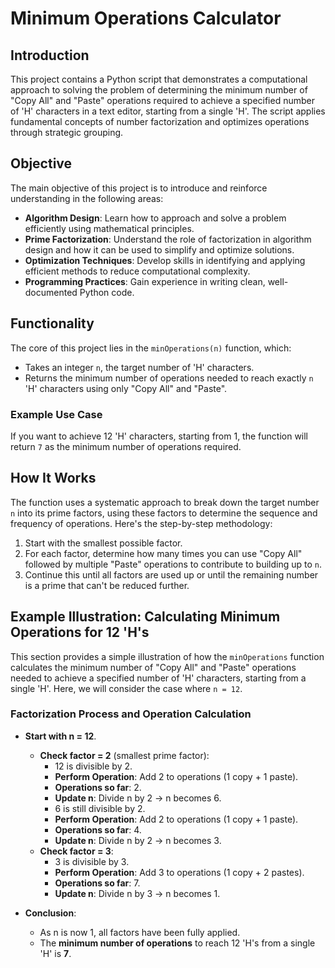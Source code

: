 # Minimum Operations Calculator

## Introduction
This project contains a Python script that demonstrates a computational approach to solving the problem of determining the minimum number of "Copy All" and "Paste" operations required to achieve a specified number of 'H' characters in a text editor, starting from a single 'H'. The script applies fundamental concepts of number factorization and optimizes operations through strategic grouping.

## Objective
The main objective of this project is to introduce and reinforce understanding in the following areas:

- **Algorithm Design**: Learn how to approach and solve a problem efficiently using mathematical principles.
- **Prime Factorization**: Understand the role of factorization in algorithm design and how it can be used to simplify and optimize solutions.
- **Optimization Techniques**: Develop skills in identifying and applying efficient methods to reduce computational complexity.
- **Programming Practices**: Gain experience in writing clean, well-documented Python code.

## Functionality
The core of this project lies in the `minOperations(n)` function, which:
- Takes an integer `n`, the target number of 'H' characters.
- Returns the minimum number of operations needed to reach exactly `n` 'H' characters using only "Copy All" and "Paste".

### Example Use Case
If you want to achieve 12 'H' characters, starting from 1, the function will return `7` as the minimum number of operations required.

## How It Works
The function uses a systematic approach to break down the target number `n` into its prime factors, using these factors to determine the sequence and frequency of operations. Here's the step-by-step methodology:
1. Start with the smallest possible factor.
2. For each factor, determine how many times you can use "Copy All" followed by multiple "Paste" operations to contribute to building up to `n`.
3. Continue this until all factors are used up or until the remaining number is a prime that can't be reduced further.

## Example Illustration: Calculating Minimum Operations for 12 'H's

This section provides a simple illustration of how the `minOperations` function calculates the minimum number of "Copy All" and "Paste" operations needed to achieve a specified number of 'H' characters, starting from a single 'H'. Here, we will consider the case where `n = 12`.

### Factorization Process and Operation Calculation

- **Start with n = 12**.
  - **Check factor = 2** (smallest prime factor):
    - 12 is divisible by 2.
    - **Perform Operation**: Add 2 to operations (1 copy + 1 paste).
    - **Operations so far**: 2.
    - **Update n**: Divide n by 2 → n becomes 6.
    - 6 is still divisible by 2.
    - **Perform Operation**: Add 2 to operations (1 copy + 1 paste).
    - **Operations so far**: 4.
    - **Update n**: Divide n by 2 → n becomes 3.
  - **Check factor = 3**:
    - 3 is divisible by 3.
    - **Perform Operation**: Add 3 to operations (1 copy + 2 pastes).
    - **Operations so far**: 7.
    - **Update n**: Divide n by 3 → n becomes 1.

- **Conclusion**:
  - As n is now 1, all factors have been fully applied.
  - The **minimum number of operations** to reach 12 'H's from a single 'H' is **7**.
